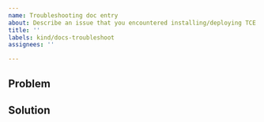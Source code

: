 ```yaml
---
name: Troubleshooting doc entry
about: Describe an issue that you encountered installing/deploying TCE clusters/packages, and describe the solution/workaround. Include any error messages.
title: ''
labels: kind/docs-troubleshoot
assignees: ''

---
```


## Problem

<!-- Describe the step you were trying to complete and the error message encountered -->


## Solution

<!-- Describe solution/workaround -->



